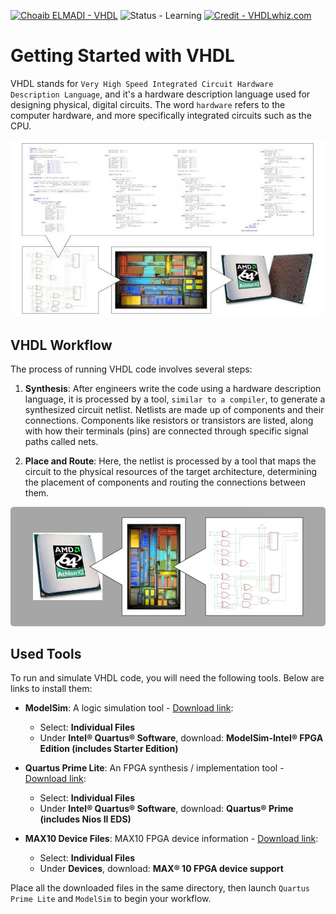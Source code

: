 [![Choaib ELMADI - VHDL](https://img.shields.io/badge/Choaib_ELMADI-VHDL-8800dd)](https://elmadichoaib.vercel.app) ![Status - Learning](https://img.shields.io/badge/Status-Learning-2bd729) [![Credit - VHDLwhiz.com](https://img.shields.io/badge/Credit-VHDLwhiz.com-3b8af2)](https://vhdlwhiz.com)

# Getting Started with VHDL

VHDL stands for `Very High Speed Integrated Circuit Hardware Description Language`, and it's a hardware description language used for designing physical, digital circuits. The word `hardware` refers to the computer hardware, and more specifically integrated circuits such as the CPU.

<div align="center">

![What is VHDL](./Images/what-is-vhdl.png)

</div>

## VHDL Workflow

The process of running VHDL code involves several steps:

1. **Synthesis**: After engineers write the code using a hardware description language, it is processed by a tool, `similar to a compiler`, to generate a synthesized circuit netlist. Netlists are made up of components and their connections. Components like resistors or transistors are listed, along with how their terminals (pins) are connected through specific signal paths called nets.

2. **Place and Route**: Here, the netlist is processed by a tool that maps the circuit to the physical resources of the target architecture, determining the placement of components and routing the connections between them.

<div align="center">

![VHDL Processing](./Images/vhdl-workflow.png)

</div>

## Used Tools

To run and simulate VHDL code, you will need the following tools. Below are links to install them:

- **ModelSim**: A logic simulation tool - [Download link](https://www.intel.com/content/www/us/en/software-kit/660907/intel-quartus-prime-lite-edition-design-software-version-20-1-1-for-windows.html):

  - Select: **Individual Files**
  - Under **Intel® Quartus® Software**, download: **ModelSim-Intel® FPGA Edition (includes Starter Edition)**

- **Quartus Prime Lite**: An FPGA synthesis / implementation tool - [Download link](https://www.intel.com/content/www/us/en/software-kit/825278/intel-quartus-prime-lite-edition-design-software-version-23-1-1-for-windows.html):

  - Select: **Individual Files**
  - Under **Intel® Quartus® Software**, download: **Quartus® Prime (includes Nios II EDS)**

- **MAX10 Device Files**: MAX10 FPGA device information - [Download link](https://www.intel.com/content/www/us/en/software-kit/825278/intel-quartus-prime-lite-edition-design-software-version-23-1-1-for-windows.html):

  - Select: **Individual Files**
  - Under **Devices**, download: **MAX® 10 FPGA device support**

Place all the downloaded files in the same directory, then launch `Quartus Prime Lite` and `ModelSim` to begin your workflow.
